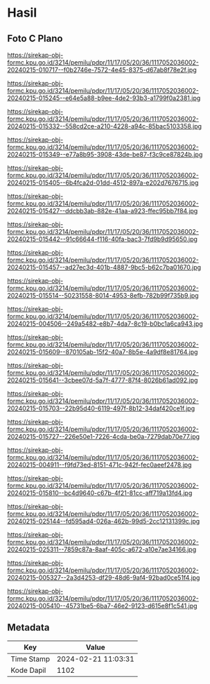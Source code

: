 # Hasil

## Foto C Plano

https://sirekap-obj-formc.kpu.go.id/3214/pemilu/pdpr/11/17/05/20/36/1117052036002-20240215-010717--f0b2746e-7572-4e45-8375-d67ab8f78e2f.jpg

https://sirekap-obj-formc.kpu.go.id/3214/pemilu/pdpr/11/17/05/20/36/1117052036002-20240215-015245--e64e5a88-b9ee-4de2-93b3-a1799f0a2381.jpg

https://sirekap-obj-formc.kpu.go.id/3214/pemilu/pdpr/11/17/05/20/36/1117052036002-20240215-015332--558cd2ce-a210-4228-a94c-85bac5103358.jpg

https://sirekap-obj-formc.kpu.go.id/3214/pemilu/pdpr/11/17/05/20/36/1117052036002-20240215-015349--e77a8b95-3908-43de-be87-f3c9ce87824b.jpg

https://sirekap-obj-formc.kpu.go.id/3214/pemilu/pdpr/11/17/05/20/36/1117052036002-20240215-015405--6b4fca2d-01dd-4512-897a-e202d7676715.jpg

https://sirekap-obj-formc.kpu.go.id/3214/pemilu/pdpr/11/17/05/20/36/1117052036002-20240215-015427--ddcbb3ab-882e-41aa-a923-ffec95bb7f84.jpg

https://sirekap-obj-formc.kpu.go.id/3214/pemilu/pdpr/11/17/05/20/36/1117052036002-20240215-015442--91c66644-f116-40fa-bac3-7fd9b9d95650.jpg

https://sirekap-obj-formc.kpu.go.id/3214/pemilu/pdpr/11/17/05/20/36/1117052036002-20240215-015457--ad27ec3d-401b-4887-9bc5-b62c7ba01670.jpg

https://sirekap-obj-formc.kpu.go.id/3214/pemilu/pdpr/11/17/05/20/36/1117052036002-20240215-015514--50231558-8014-4953-8efb-782b99f735b9.jpg

https://sirekap-obj-formc.kpu.go.id/3214/pemilu/pdpr/11/17/05/20/36/1117052036002-20240215-004506--249a5482-e8b7-4da7-8c19-b0bc1a6ca943.jpg

https://sirekap-obj-formc.kpu.go.id/3214/pemilu/pdpr/11/17/05/20/36/1117052036002-20240215-015609--870105ab-15f2-40a7-8b5e-4a9df8e81764.jpg

https://sirekap-obj-formc.kpu.go.id/3214/pemilu/pdpr/11/17/05/20/36/1117052036002-20240215-015641--3cbee07d-5a7f-4777-87f4-8026b61ad092.jpg

https://sirekap-obj-formc.kpu.go.id/3214/pemilu/pdpr/11/17/05/20/36/1117052036002-20240215-015703--22b95d40-6119-497f-8b12-34daf420ce1f.jpg

https://sirekap-obj-formc.kpu.go.id/3214/pemilu/pdpr/11/17/05/20/36/1117052036002-20240215-015727--226e50e1-7226-4cda-be0a-7279dab70e77.jpg

https://sirekap-obj-formc.kpu.go.id/3214/pemilu/pdpr/11/17/05/20/36/1117052036002-20240215-004911--f9fd73ed-8151-471c-942f-fec0aeef2478.jpg

https://sirekap-obj-formc.kpu.go.id/3214/pemilu/pdpr/11/17/05/20/36/1117052036002-20240215-015810--bc4d9640-c67b-4f21-81cc-aff719a13fd4.jpg

https://sirekap-obj-formc.kpu.go.id/3214/pemilu/pdpr/11/17/05/20/36/1117052036002-20240215-025144--fd595ad4-026a-462b-99d5-2cc12131399c.jpg

https://sirekap-obj-formc.kpu.go.id/3214/pemilu/pdpr/11/17/05/20/36/1117052036002-20240215-025311--7859c87a-8aaf-405c-a672-a10e7ae34166.jpg

https://sirekap-obj-formc.kpu.go.id/3214/pemilu/pdpr/11/17/05/20/36/1117052036002-20240215-005327--2a3d4253-df29-48d6-9af4-92bad0ce51f4.jpg

https://sirekap-obj-formc.kpu.go.id/3214/pemilu/pdpr/11/17/05/20/36/1117052036002-20240215-005410--45731be5-6ba7-46e2-9123-d615e8f1c541.jpg


## Metadata

| Key        | Value               |
| ---------- | ------------------- |
| Time Stamp | 2024-02-21 11:03:31 |
| Kode Dapil | 1102                |



